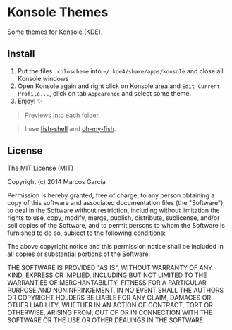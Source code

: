# Konsole Themes

Some themes for Konsole (KDE).

## Install

1. Put the files `.coloscheme` into `~/.kde4/share/apps/konsole` and close all Konsole windows
2. Open Konsole again and right click on Konsole area and `Edit Current Profile...`, click on tab `Appearence` and select some theme.
3. Enjoy! :sparkles:

> Previews into each folder.

> I use [fish-shell](https://github.com/fish-shell/fish-shell) and [oh-my-fish](https://github.com/bpinto/oh-my-fish).

## License

The MIT License (MIT)

Copyright (c) 2014 Marcos Garcia

Permission is hereby granted, free of charge, to any person obtaining a copy
of this software and associated documentation files (the "Software"), to deal
in the Software without restriction, including without limitation the rights
to use, copy, modify, merge, publish, distribute, sublicense, and/or sell
copies of the Software, and to permit persons to whom the Software is
furnished to do so, subject to the following conditions:

The above copyright notice and this permission notice shall be included in
all copies or substantial portions of the Software.

THE SOFTWARE IS PROVIDED "AS IS", WITHOUT WARRANTY OF ANY KIND, EXPRESS OR
IMPLIED, INCLUDING BUT NOT LIMITED TO THE WARRANTIES OF MERCHANTABILITY,
FITNESS FOR A PARTICULAR PURPOSE AND NONINFRINGEMENT. IN NO EVENT SHALL THE
AUTHORS OR COPYRIGHT HOLDERS BE LIABLE FOR ANY CLAIM, DAMAGES OR OTHER
LIABILITY, WHETHER IN AN ACTION OF CONTRACT, TORT OR OTHERWISE, ARISING FROM,
OUT OF OR IN CONNECTION WITH THE SOFTWARE OR THE USE OR OTHER DEALINGS IN
THE SOFTWARE.
